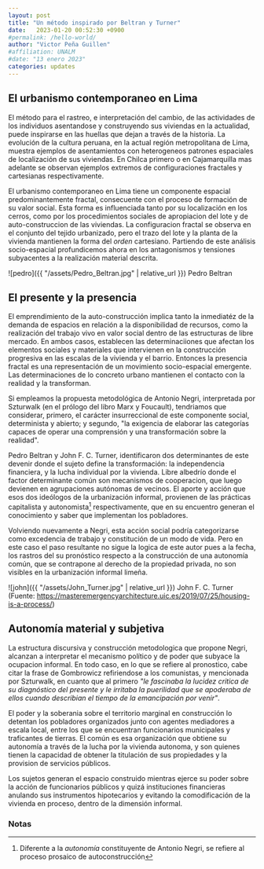 ```yaml
---
layout: post
title: "Un método inspirado por Beltran y Turner"
date:   2023-01-20 00:52:30 +0900
#permalink: /hello-world/
author: "Victor Peña Guillen"
#affiliation: UNALM
#date: "13 enero 2023"
categories: updates
---
```


## El urbanismo contemporaneo en Lima

El método para el rastreo, e interpretación del cambio, de las actividades de los individuos asentandose y construyendo sus viviendas en la actualidad, puede inspirarse en las huellas que dejan a través de la historia.
La evolución de la cultura peruana, en la actual región metropolitana de Lima, muestra ejemplos de asentamientos con heterogeneos patrones espaciales de localización de sus viviendas.
En Chilca primero o en Cajamarquilla mas adelante se observan ejemplos extremos de configuraciones fractales y cartesianas respectivamente.

El urbanismo contemporaneo en Lima tiene un componente espacial predominantemente fractal, consecuente con el proceso de formación de su valor social.
Esta forma es influenciada tanto por su localización en los cerros, como por los procedimientos sociales de apropiacion del lote y de auto-construccion de las viviendas.
La configuracion fractal se observa en el conjunto del tejido urbanizado, pero el trazo del lote y la planta de la vivienda mantienen la forma del *orden* cartesiano.
Partiendo de este análisis socio-espacial profundicemos ahora en los antagonismos y tensiones subyacentes a la realización material descrita.

![pedro]({{ "/assets/Pedro_Beltran.jpg" | relative_url }})
Pedro Beltran

## El presente y la presencia

El emprendimiento de la auto-construcción implica tanto la inmediatéz de la demanda de espacios en relación a la disponibilidad de recursos, como la realización del trabajo vivo en valor social dentro de las estructuras de libre mercado. En ambos casos, establecen las determinaciiones que afectan los elementos sociales y materiales que intervienen en la construcción progresiva en las escalas de la vivienda y el barrio. Entonces la presencia fractal es una representación de un movimiento socio-espacial emergente. Las determinaciones de lo concreto urbano mantienen el contacto con la realidad y la transforman.

Si empleamos la propuesta metodológica de Antonio Negri, interpretada por Szturwalk (en el prólogo del libro Marx y Foucault), tendriamos que considerar, primero, el carácter insurreccional de este componente social, determinista y abierto; y segundo, "la exigencia de elaborar las categorías capaces de operar una comprensión y una transformación sobre la realidad".

Pedro Beltran y John F. C. Turner, identificaron dos determinantes de este devenir donde el sujeto define la transformación: la independencia financiera, y la lucha individual por la vivienda. Libre albedrío donde el factor determinante común son mecanismos de cooperacion, que luego devienen en agrupaciones autónomas de vecinos. El aporte y acción que esos dos ideólogos de la urbanización informal, provienen de las prácticas capitalista y autonomista[^1] respectivamente, que en su encuentro generan el conocimiento y saber que implementan los pobladores.

Volviendo nuevamente a Negri, esta acción social podría categorizarse como excedencia de trabajo y constitución de un modo de vida. Pero en este caso el paso resultante no sigue la logica de este autor pues a la fecha, los rastros del su pronóstico respecto a la construcción de una autonomía común, que se contrapone al derecho de la propiedad privada, no son visibles en la urbanización informal limeña.

![john]({{ "/assets/John_Turner.jpg" | relative_url }})
John F. C. Turner (Fuente: <https://masteremergencyarchitecture.uic.es/2019/07/25/housing-is-a-process/>)

## Autonomía material y subjetiva

La estructura discursiva y construcción metodologica que propone Negri, alcanzan a interpretar el mecanismo político y de poder que subyace la ocupacion informal. En todo caso, en lo que se refiere al pronostico, cabe citar la frase de Gombrowicz refiriendose a los comunistas, y mencionada por Szturwalk, en cuanto que al primero *"le fascinaba la lucidez critica de su diagnóstico del presente y le irritaba la puerilidad que se apoderaba de ellos cuando describian el tiempo de la emancipación por venir"*.

El poder y la soberania sobre el territorio marginal en construcción lo detentan los pobladores organizados junto con agentes mediadores a escala local, entre los que se encuentran funcionarios municipales y traficantes de tierras.
El común es esa organización que obtiene su autonomía a través de la lucha por la vivienda autonoma, y son quienes tienen la capacidad de obtener la titulación de sus propiedades y la provision de servicios públicos.

Los sujetos generan el espacio construido mientras ejerce su poder sobre la acción de funcionarios públicos y quizá instituciones financieras anulando sus instrumentos hipotecarios y evitando la comodificación de la vivienda en proceso, dentro de la dimensión informal.

### Notas

[^1]: Diferente a la *autonomía* constituyente de Antonio Negri, se refiere al proceso prosaico de autoconstrucción
